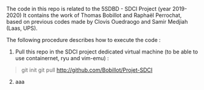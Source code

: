 The code in this repo is related to the 5SDBD - SDCI Project (year 2019-2020)
It contains the work of Thomas Bobillot and Raphaël Perrochat, based on previous codes made by Clovis Ouedraogo and Samir Medjiah (Laas, UPS).

The following procedure describes how to execute the code :

1. Pull this repo in the SDCI project dedicated virtual machine (to be able to use containernet, ryu and vim-emu) :
  >   git init
  >   git pull http://github.com/Bobillot/Projet-SDCI
2. aaa
